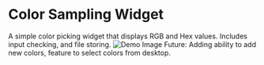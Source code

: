 # Color Sampling Widget
A simple color picking widget that displays RGB and Hex values.
Includes input checking, and file storing.
![Demo Image](https://i.ibb.co/0ZZkjnv/Color-Widget.png)
Future: Adding ability to add new colors, feature to select colors from desktop.
